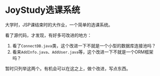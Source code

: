 # JoyStudy选课系统

大学时，JSP课结束时的大作业，一个简单的选课系统。

看了源代码，才发现，有好多可改进的地方：

1. 看了`ConnectDB.java`类，这个改进一下不就是一个小型的数据库连接池吗？
2. 看来`AddInfo.java`、`AddUser.java`等，这个改进一下不就是一个ORM框架吗？

暂时只列举这两个。有机会可以在这之上，做个改进，写点东西。

